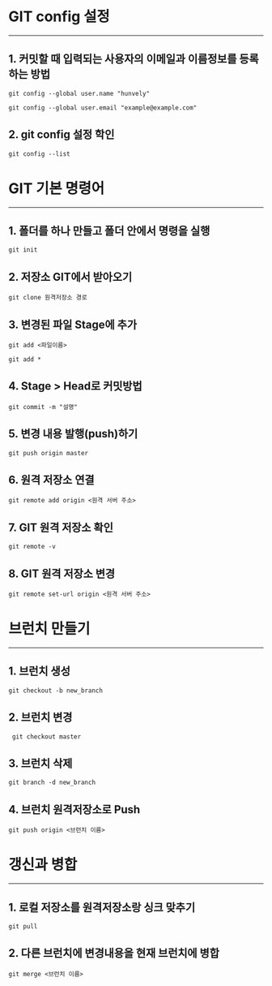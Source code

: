 #  GIT config 설정
------------------------

## 1. 커밋할 때 입력되는 사용자의 이메일과 이름정보를 등록하는 방법

```git config --global user.name "hunvely"```

```git config --global user.email "example@example.com"```

## 2. git config 설정 학인

```git config --list```


# GIT 기본 명령어
-----------------

## 1. 폴더를 하나 만들고 폴더 안에서 명령을 실행

```git init```

## 2. 저장소 GIT에서 받아오기

```git clone 원격저장소 경로```

## 3. 변경된 파일 Stage에 추가

```git add <파일이름>```

```git add *```

## 4. Stage > Head로 커밋방법

```git commit -m "설명"```

## 5. 변경 내용 발행(push)하기

```git push origin master```

## 6. 원격 저장소 연결

```git remote add origin <원격 서버 주소>```

## 7. GIT 원격 저장소 확인

```git remote -v```

## 8. GIT 원격 저장소 변경

```git remote set-url origin <원격 서버 주소>```

# 브런치 만들기
--------------

## 1. 브런치 생성

```git checkout -b new_branch```

## 2. 브런치 변경

``` git checkout master```

## 3. 브런치 삭제

```git branch -d new_branch```

## 4. 브런치 원격저장소로 Push

```git push origin <브런치 이름>```

# 갱신과 병합
-------------

## 1. 로컬 저장소를 원격저장소랑 싱크 맞추기

```git pull```

## 2. 다른 브런치에 변경내용을 현재 브런치에 병합

```git merge <브런치 이름>```
